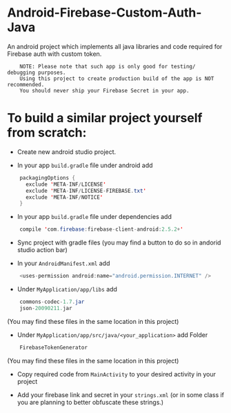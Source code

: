 # Android-Firebase-Custom-Auth-Java
An android project which implements all java libraries and code required for Firebase auth with custom token.
```
    NOTE: Please note that such app is only good for testing/ debugging purposes.
    Using this project to create production build of the app is NOT recommended.
    You should never ship your Firebase Secret in your app.
```

# To build a similar project yourself from scratch:

* Create new android studio project.

* In your app `build.gradle` file under android add
```java
    packagingOptions {
      exclude 'META-INF/LICENSE'
      exclude 'META-INF/LICENSE-FIREBASE.txt'
      exclude 'META-INF/NOTICE'
    }
```

* In your app `build.gradle` file under dependencies add
```java
    compile 'com.firebase:firebase-client-android:2.5.2+'
```

* Sync project with gradle files (you may find a button to do so in andorid studio action bar)

* In your `AndroidManifest.xml` add
```java
    <uses-permission android:name="android.permission.INTERNET" />
```

* Under `MyApplication/app/libs` add
```java
    commons-codec-1.7.jar
    json-20090211.jar
```
(You may find these files in the same location in this project)

* Under `MyApplication/app/src/java/<your_application>` add Folder
```java
    FirebaseTokenGenerator
```
(You may find these files in the same location in this project)

* Copy required code from `MainActivity` to your desired activity in your project

* Add your firebase link and secret in your `strings.xml` (or in some class if you are planning to better obfuscate these strings.)
